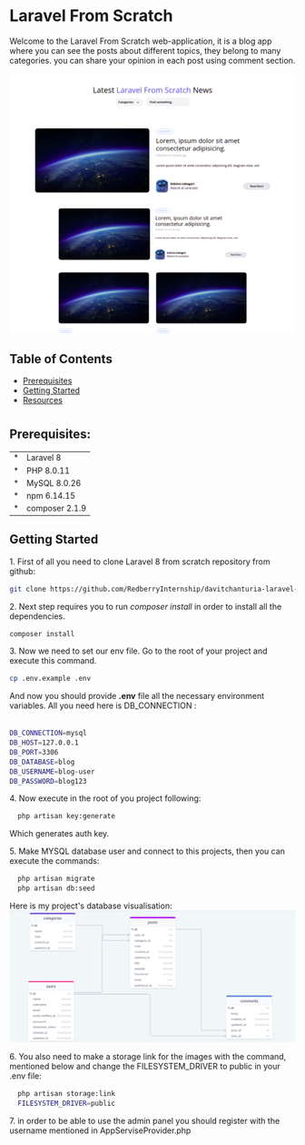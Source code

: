 <h1>Laravel From Scratch</h1>

Welcome to the Laravel From Scratch web-application, it is a blog app where you can see the posts about different topics, they belong to many categories. you can share your opinion in each post using comment section.

<img src="public/images/readme/first.png"/>
<img src="public/images/readme/third.png"/>


## Table of Contents

* [Prerequisites](#req)
* [Getting Started](#gettingStarted)
* [Resources](#resources)


#
<h2 id="req">Prerequisites:</h2>

<table>
    <tr>
        <td>* </td>
        <td>Laravel 8</td>
    </tr>
    <tr>
        <td>* </td>
        <td>PHP 8.0.11</td>
    </tr>
    <tr>
        <td>* </td>
        <td>MySQL 8.0.26</td>
    </tr>
    <tr>
        <td>*</td>
        <td>npm 6.14.15</td>
    </tr>
    <tr>
        <td>* </td>
        <td>composer 2.1.9</td>
    </tr>
</table>

<h2 id="gettingStarted">Getting Started</h2>

1\. First of all you need to clone Laravel 8 from scratch repository from github:
```sh
git clone https://github.com/RedberryInternship/davitchanturia-laravel-8-from-scratch.git
```

2\. Next step requires you to run *composer install* in order to install all the dependencies.
```sh
composer install
```

3\. Now we need to set our env file. Go to the root of your project and execute this command.
```sh
cp .env.example .env
```


And now you should provide **.env** file all the necessary environment variables. All you need here is DB_CONNECTION :
```sh

DB_CONNECTION=mysql 
DB_HOST=127.0.0.1 
DB_PORT=3306
DB_DATABASE=blog
DB_USERNAME=blog-user
DB_PASSWORD=blog123
```

4\. Now execute in the root of you project following:
```sh
  php artisan key:generate
```
Which generates auth key.

5\. Make MYSQL database user and connect to this projects, then you can execute the commands: 
```sh
  php artisan migrate
  php artisan db:seed
```

Here is my project's database visualisation:
<img src="public/images/readme/schema.png"/>

6\. You also need to make a storage link for the images with the command, mentioned below and change the FILESYSTEM_DRIVER to public in your .env file:
```sh
  php artisan storage:link
  FILESYSTEM_DRIVER=public
```
7\. in order to be able to use the admin panel you should register with the username mentioned in AppServiseProvider.php

